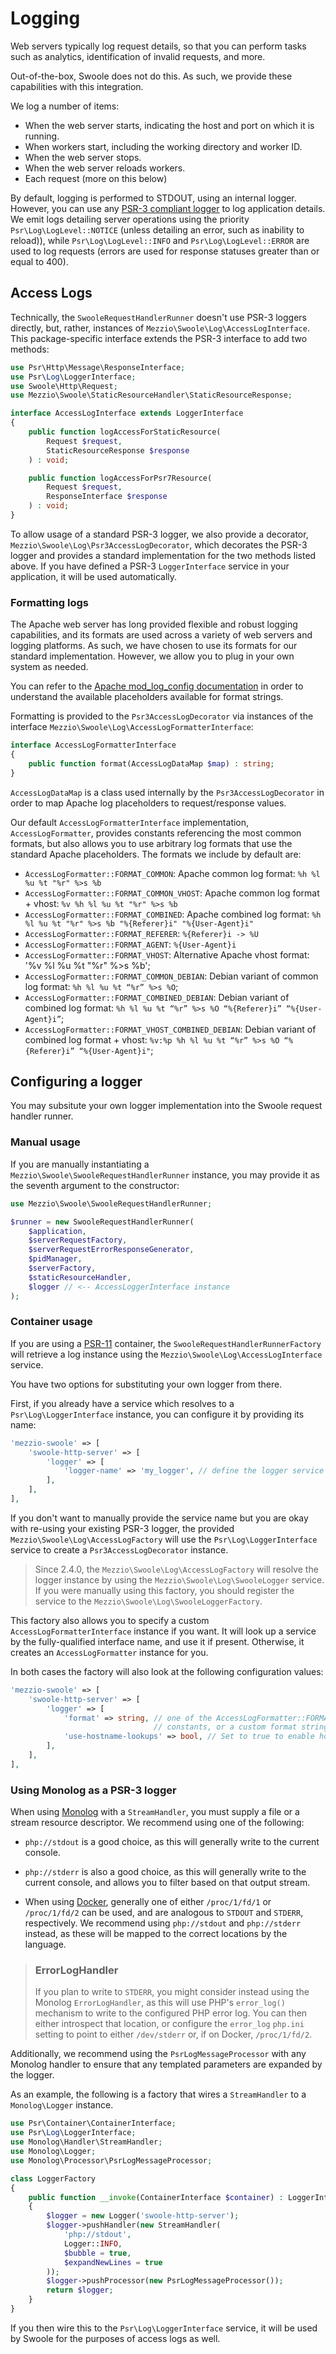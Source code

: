 # Logging

Web servers typically log request details, so that you can perform tasks such as
analytics, identification of invalid requests, and more.

Out-of-the-box, Swoole does not do this. As such, we provide these capabilities
with this integration.

We log a number of items:

- When the web server starts, indicating the host and port on which it is running.
- When workers start, including the working directory and worker ID.
- When the web server stops.
- When the web server reloads workers.
- Each request (more on this below)

By default, logging is performed to STDOUT, using an internal logger. However,
you can use any [PSR-3 compliant logger](https://www.php-fig.org/psr/psr-3/) to
log application details. We emit logs detailing server operations using the
priority `Psr\Log\LogLevel::NOTICE` (unless detailing an error, such as
inability to reload)), while `Psr\Log\LogLevel::INFO` and `Psr\Log\LogLevel::ERROR`
are used to log requests (errors are used for response statuses greater than or
equal to 400).

## Access Logs

Technically, the `SwooleRequestHandlerRunner` doesn't use PSR-3 loggers
directly, but, rather, instances of `Mezzio\Swoole\Log\AccessLogInterface`.
This package-specific interface extends the PSR-3 interface to add two methods:

```php
use Psr\Http\Message\ResponseInterface;
use Psr\Log\LoggerInterface;
use Swoole\Http\Request;
use Mezzio\Swoole\StaticResourceHandler\StaticResourceResponse;

interface AccessLogInterface extends LoggerInterface
{
    public function logAccessForStaticResource(
        Request $request,
        StaticResourceResponse $response
    ) : void;

    public function logAccessForPsr7Resource(
        Request $request,
        ResponseInterface $response
    ) : void;
}
```

To allow usage of a standard PSR-3 logger, we also provide a decorator,
`Mezzio\Swoole\Log\Psr3AccessLogDecorator`, which decorates the PSR-3
logger and provides a standard implementation for the two methods listed above.
If you have defined a PSR-3 `LoggerInterface` service in your application, it
will be used automatically.

### Formatting logs

The Apache web server has long provided flexible and robust logging
capabilities, and its formats are used across a variety of web servers and
logging platforms. As such, we have chosen to use its formats for our standard
implementation. However, we allow you to plug in your own system as needed.

You can refer to the [Apache mod_log_config documentation](http://httpd.apache.org/docs/current/mod/mod_log_config.html)
in order to understand the available placeholders available for format strings.

Formatting is provided to the `Psr3AccessLogDecorator` via instances of the
interface `Mezzio\Swoole\Log\AccessLogFormatterInterface`:

```php
interface AccessLogFormatterInterface
{
    public function format(AccessLogDataMap $map) : string;
}
```

`AccessLogDataMap` is a class used internally by the `Psr3AccessLogDecorator` in
order to map Apache log placeholders to request/response values.

Our default `AccessLogFormatterInterface` implementation, `AccessLogFormatter`,
provides constants referencing the most common formats, but also allows you to
use arbitrary log formats that use the standard Apache placeholders. The formats
we include by default are:

- `AccessLogFormatter::FORMAT_COMMON`: Apache common log format: `%h %l %u %t "%r" %>s %b`
- `AccessLogFormatter::FORMAT_COMMON_VHOST`: Apache common log format + vhost: `%v %h %l %u %t "%r" %>s %b`
- `AccessLogFormatter::FORMAT_COMBINED`: Apache combined log format: `%h %l %u %t "%r" %>s %b "%{Referer}i" "%{User-Agent}i"`
- `AccessLogFormatter::FORMAT_REFERER`: `%{Referer}i -> %U`
- `AccessLogFormatter::FORMAT_AGENT`: `%{User-Agent}i`
- `AccessLogFormatter::FORMAT_VHOST`: Alternative Apache vhost format: '%v %l %u %t "%r" %>s %b';
- `AccessLogFormatter::FORMAT_COMMON_DEBIAN`: Debian variant of common log format: `%h %l %u %t “%r” %>s %O`;
- `AccessLogFormatter::FORMAT_COMBINED_DEBIAN`: Debian variant of combined log format: `%h %l %u %t “%r” %>s %O “%{Referer}i” “%{User-Agent}i”`;
- `AccessLogFormatter::FORMAT_VHOST_COMBINED_DEBIAN`: Debian variant of combined log format + vhost: `%v:%p %h %l %u %t “%r” %>s %O “%{Referer}i” “%{User-Agent}i"`;

## Configuring a logger

You may subsitute your own logger implementation into the Swoole request handler
runner.

### Manual usage

If you are manually instantiating a `Mezzio\Swoole\SwooleRequestHandlerRunner`
instance, you may provide it as the seventh argument to the constructor:

```php
use Mezzio\Swoole\SwooleRequestHandlerRunner;

$runner = new SwooleRequestHandlerRunner(
    $application,
    $serverRequestFactory,
    $serverRequestErrorResponseGenerator,
    $pidManager,
    $serverFactory,
    $staticResourceHandler,
    $logger // <-- AccessLoggerInterface instance
);
```

### Container usage

If you are using a [PSR-11](https://www.php-fig.org/psr/psr-11/) container, the
`SwooleRequestHandlerRunnerFactory` will retrieve a log instance using the
`Mezzio\Swoole\Log\AccessLogInterface` service.

You have two options for substituting your own logger from there.

First, if you already have a service which resolves to a `Psr\Log\LoggerInterface` instance,
you can configure it by providing its name:

```php
'mezzio-swoole' => [
    'swoole-http-server' => [
        'logger' => [
            'logger-name' => 'my_logger', // define the logger service name here
        ],
    ],
],
```

If you don't want to manually provide the service name but you are okay with re-using your
existing PSR-3 logger, the provided `Mezzio\Swoole\Log\AccessLogFactory` will use
the `Psr\Log\LoggerInterface` service to create a `Psr3AccessLogDecorator` instance.

> Since 2.4.0, the `Mezzio\Swoole\Log\AccessLogFactory` will resolve the logger instance by using the `Mezzio\Swoole\Log\SwooleLogger` service.
> If you were manually using this factory, you should register the service to the `Mezzio\Swoole\Log\SwooleLoggerFactory`.

This factory also allows you to specify a custom `AccessLogFormatterInterface`
instance if you want. It will look up a service by the fully-qualified interface
name, and use it if present. Otherwise, it creates an `AccessLogFormatter`
instance for you.

In both cases the factory will also look at the following configuration values:

```php
'mezzio-swoole' => [
    'swoole-http-server' => [
        'logger' => [
            'format' => string, // one of the AccessLogFormatter::FORMAT_*
                                // constants, or a custom format string
            'use-hostname-lookups' => bool, // Set to true to enable hostname lookups
        ],
    ],
],
```

### Using Monolog as a PSR-3 logger

When using [Monolog](https://seldaek.github.io/monolog/) with a `StreamHandler`,
you must supply a file or a stream resource descriptor. We recommend using one
of the following:

- `php://stdout` is a good choice, as this will generally write to the current
  console.

- `php://stderr` is also a good choice, as this will generally write to the
  current console, and allows you to filter based on that output stream.

- When using [Docker](https://www.docker.com/), generally one of either
  `/proc/1/fd/1` or `/proc/1/fd/2` can be used, and are analogous to `STDOUT`
  and `STDERR`, respectively.  We recommend using `php://stdout` and
  `php://stderr` instead, as these will be mapped to the correct locations by
  the language.

> ### ErrorLogHandler
>
> If you plan to write to `STDERR`, you might consider instead using the
> Monolog `ErrorLogHandler`, as this will use PHP's `error_log()` mechanism to
> write to the configured PHP error log. You can then either introspect that
> location, or configure the `error_log` `php.ini` setting to point to
> either `/dev/stderr` or, if on Docker, `/proc/1/fd/2`.

Additionally, we recommend using the `PsrLogMessageProcessor` with any Monolog
handler to ensure that any templated parameters are expanded by the logger.

As an example, the following is a factory that wires a `StreamHandler` to a
`Monolog\Logger` instance.

```php
use Psr\Container\ContainerInterface;
use Psr\Log\LoggerInterface;
use Monolog\Handler\StreamHandler;
use Monolog\Logger;
use Monolog\Processor\PsrLogMessageProcessor;

class LoggerFactory
{
    public function __invoke(ContainerInterface $container) : LoggerInterface
    {
        $logger = new Logger('swoole-http-server');
        $logger->pushHandler(new StreamHandler(
            'php://stdout',
            Logger::INFO,
            $bubble = true,
            $expandNewLines = true
        ));
        $logger->pushProcessor(new PsrLogMessageProcessor());
        return $logger;
    }
}
```

If you then wire this to the `Psr\Log\LoggerInterface` service, it will be used
by Swoole for the purposes of access logs as well.
